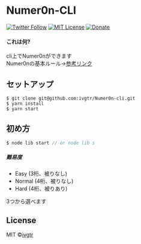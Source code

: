 # Numer0n-CLI
[![Twitter Follow](https://img.shields.io/twitter/follow/mawaru_hana?style=social)](https://twitter.com/mawaru_hana) [![MIT License](http://img.shields.io/badge/license-MIT-blue.svg?style=flat)](LICENSE) [![Donate](https://img.shields.io/badge/%EF%BC%84-support-green.svg?style=flat-square)](https://www.buymeacoffee.com/ivgtr)

#### これは何?  
cli上でNumer0nができます  
Numer0nの基本ルール→[参考リンク](https://scrapbox.io/iVgtr/Numer0n)

## セットアップ  
```
$ git clone git@github.com:ivgtr/Numer0n-cli.git
$ yarn install
$ yarn start
```

## 初め方
``` javascript
$ node lib start // or node lib s
```

##### 難易度
- Easy   (3桁、被りなし)
- Normal (4桁、被りなし)
- Hard   (4桁、被りあり)

3つから選べます  

## License
MIT ©[ivgtr](https://github.com/ivgtr)